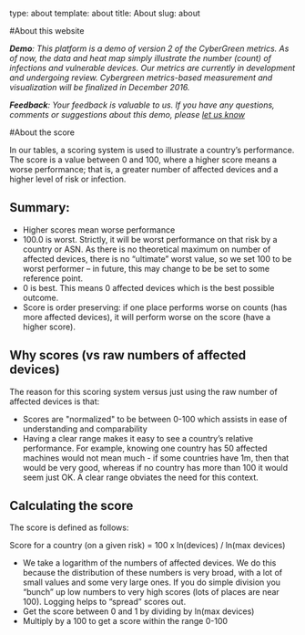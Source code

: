 type: about
template: about
title:  About
slug: about

#About this website 

_**Demo**: This platform is a demo of version 2 of the CyberGreen metrics. As of now, the data and heat map simply illustrate the number (count) of infections and vulnerable devices. Our metrics are currently in development and undergoing review. Cybergreen metrics-based measurement and visualization will be finalized in December 2016._

_**Feedback**: Your feedback is valuable to us. If you have any questions, comments or suggestions about this demo, please [let us know](https://www.cybergreen.net/contacti/)_

<a id="score"></a>
#About the score

In our tables, a scoring system is used to illustrate a country’s performance. The score is a value between 0 and 100, where a higher score means a worse performance; that is, a greater number of affected devices and a higher level of risk or infection.

## Summary:

* Higher scores mean worse performance
* 100.0 is worst. Strictly, it will be worst performance on that risk by a country or ASN. As there is no theoretical maximum on number of affected devices, there is no “ultimate” worst value, so we set 100 to be worst performer – in future, this may change to be be set to some reference point.
* 0 is best. This means 0 affected devices which is the best possible outcome.
* Score is order preserving: if one place performs worse on counts (has more affected devices), it will perform worse on the score (have a higher score).

## Why scores (vs raw numbers of affected devices)

The reason for this scoring system versus just using the raw number of affected devices is that:

* Scores are "normalized" to be between 0-100 which assists in ease of understanding and comparability
 * Having a clear range makes it easy to see a country’s relative performance. For example, knowing one country has 50 affected machines would not mean much - if some countries have 1m, then that would be very good, whereas if no country has more than 100 it would seem just OK. A clear range obviates the need for this context.

## Calculating the score

The score is defined as follows:

Score for a country (on a given risk) = 100 x ln(devices) / ln(max devices)

* We take a logarithm of the numbers of affected devices. We do this because the distribution of these numbers is very broad, with a lot of small values and some very large ones. If you do simple division you “bunch” up low numbers to very high scores (lots of places are near 100). Logging helps to “spread” scores out.
* Get the score between 0 and 1 by dividing by ln(max devices)
* Multiply by a 100 to get a score within the range 0-100

